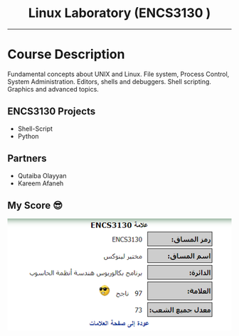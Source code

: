 
<h1 align="center">Linux Laboratory (ENCS3130 )</h1>

***
  
# Course Description
Fundamental concepts about UNIX and Linux. File system, Process Control, System Administration. Editors, shells and debuggers. Shell scripting. Graphics and advanced topics.




## ENCS3130 Projects
* Shell-Script 
* Python 

## Partners 
* Qutaiba Olayyan 
* Kareem Afaneh


## My Score 😎 
![My Score](Score.png)
 
